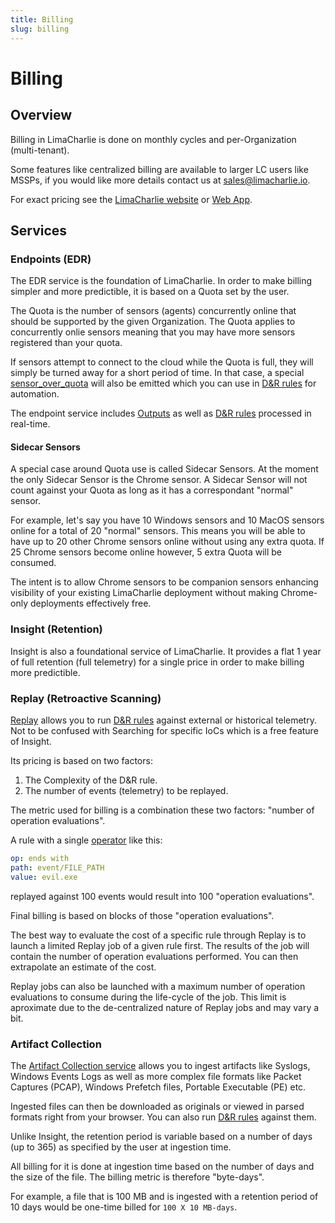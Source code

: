 ```yaml
---
title: Billing
slug: billing
---
```


# Billing

## Overview
Billing in LimaCharlie is done on monthly cycles and per-Organization (multi-tenant).

Some features like centralized billing are available to larger LC users like MSSPs, if
you would like more details contact us at sales@limacharlie.io.

For exact pricing see the [LimaCharlie website](https://limacharlie.io) or [Web App](https://app.limacharlie.io).

## Services

### Endpoints (EDR)
The EDR service is the foundation of LimaCharlie. In order to make billing
simpler and more predictible, it is based on a Quota set by the user.

The Quota is the number of sensors (agents) concurrently online that should be 
supported by the given Organization. The Quota applies to concurrently onlie sensors
meaning that you may have more sensors registered than your quota.

If sensors attempt to connect to the cloud while the Quota is full, they will simply
be turned away for a short period of time. In that case, a special [sensor_over_quota](events.md#sensor_over_quota)
will also be emitted which you can use in [D&R rules](dr.md) for automation.

The endpoint service includes [Outputs](outputs.md) as well as [D&R rules](dr.md) processed
in real-time.

#### Sidecar Sensors
A special case around Quota use is called Sidecar Sensors. At the moment the only
Sidecar Sensor is the Chrome sensor. A Sidecar Sensor will not count against your
Quota as long as it has a correspondant "normal" sensor.

For example, let's say you have 10 Windows sensors and 10 MacOS sensors online for
a total of 20 "normal" sensors. This means you will be able to have up to 20 other
Chrome sensors online without using any extra quota. If 25 Chrome sensors become
online however, 5 extra Quota will be consumed.

The intent is to allow Chrome sensors to be companion sensors enhancing visibility
of your existing LimaCharlie deployment without making Chrome-only deployments
effectively free.

### Insight (Retention)
Insight is also a foundational service of LimaCharlie. It provides a flat 1 year of
full retention (full telemetry) for a single price in order to make billing more
predictible.

### Replay (Retroactive Scanning)
[Replay](replay.md) allows you to run [D&R rules](dr.md) against external or historical telemetry.
Not to be confused with Searching for specific IoCs which is a free feature of Insight.

Its pricing is based on two factors:

1. The Complexity of the D&R rule.
1. The number of events (telemetry) to be replayed.

The metric used for billing is a combination these two factors: "number of operation evaluations".

A rule with a single [operator](dr.md#operators) like this:

```yaml
op: ends with
path: event/FILE_PATH
value: evil.exe
```

replayed against 100 events would result into 100 "operation evaluations".

Final billing is based on blocks of those "operation evaluations".

The best way to evaluate the cost of a specific rule through Replay is to
launch a limited Replay job of a given rule first. The results of the job
will contain the number of operation evaluations performed. You can then
extrapolate an estimate of the cost.

Replay jobs can also be launched with a maximum number of operation evaluations
to consume during the life-cycle of the job. This limit is aproximate due to
the de-centralized nature of Replay jobs and may vary a bit.

### Artifact Collection
The [Artifact Collection service](external_logs.md) allows you to ingest artifacts
like Syslogs, Windows Events Logs as well as more complex file formats like
Packet Captures (PCAP), Windows Prefetch files, Portable Executable (PE) etc.

Ingested files can then be downloaded as originals or viewed in parsed formats
right from your browser. You can also run [D&R rules](dr.md) against them.

Unlike Insight, the retention period is variable based on a number of days (up to 365)
as specified by the user at ingestion time.

All billing for it is done at ingestion time based on the number of days and the
size of the file. The billing metric is therefore "byte-days".

For example, a file that is 100 MB and is ingested with a retention period of
10 days would be one-time billed for `100 X 10 MB-days`. 